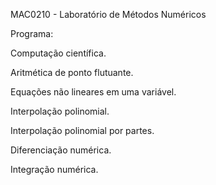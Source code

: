 MAC0210 - Laboratório de Métodos Numéricos

Programa:

Computação científica. 

Aritmética de ponto flutuante. 

Equações não lineares em uma variável. 

Interpolação polinomial. 

Interpolação polinomial por partes. 

Diferenciação numérica. 

Integração numérica.
 
